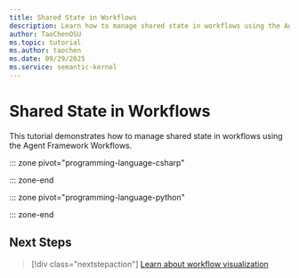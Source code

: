 ```yaml
---
title: Shared State in Workflows
description: Learn how to manage shared state in workflows using the Agent Framework.
author: TaoChenOSU
ms.topic: tutorial
ms.author: taochen
ms.date: 09/29/2025
ms.service: semantic-kernel
---
```


# Shared State in Workflows

This tutorial demonstrates how to manage shared state in workflows using the Agent Framework Workflows.

::: zone pivot="programming-language-csharp"

::: zone-end

::: zone pivot="programming-language-python"

::: zone-end

## Next Steps

> [!div class="nextstepaction"]
> [Learn about workflow visualization](visualization.md)
